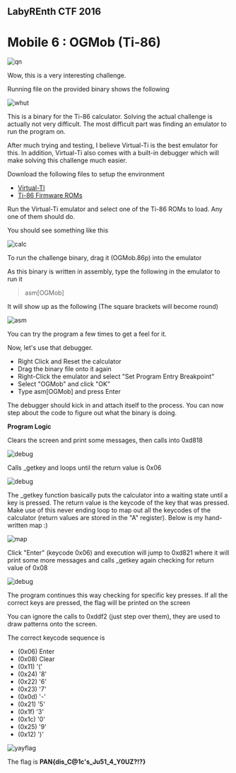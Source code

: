 ## LabyREnth CTF 2016
# Mobile 6 : OGMob (Ti-86)

![qn](img/qn.png)

Wow, this is a very interesting challenge. 

Running file on the provided binary shows the following 

![whut](img/01.png)

This is a binary for the Ti-86 calculator. Solving the actual challenge is actually not very difficult. The most difficult part was finding an emulator to run the program on.

After much trying and testing, I believe Virtual-Ti is the best emulator for this. In addition, Virtual-Ti also comes with a built-in debugger which will make solving this challenge much easier.

Download the following files to setup the environment

- [Virtual-TI](http://www.ticalc.org/archives/files/fileinfo/84/8442.html)
- [Ti-86 Firmware ROMs](http://www.emuparadise.me/M.A.M.E._-_Multiple_Arcade_Machine_Emulator_ROMs/TI-86/180981-download)

Run the Virtual-Ti emulator and select one of the Ti-86 ROMs to load. Any one of them should do.

You should see something like this

![calc](img/02.png)

To run the challenge binary, drag it (OGMob.86p) into the emulator

As this binary is written in assembly, type the following in the emulator to run it

> asm[OGMob]

It will show up as the following (The square brackets will become round)

![asm](img/03.png)

You can try the program a few times to get a feel for it.

Now, let's use that debugger.
- Right Click and Reset the calculator
- Drag the binary file onto it again
- Right-Click the emulator and select "Set Program Entry Breakpoint"
- Select "OGMob" and click "OK"
- Type asm[OGMob] and press Enter

The debugger should kick in and attach itself to the process. You can now step about the code to figure out what the binary is doing.

**Program Logic**

Clears the screen and print some messages, then calls into 0xd818

![debug](img/04.png)

Calls _getkey and loops until the return value is 0x06

![debug](img/07.png)

The _getkey function basically puts the calculator into a waiting state until a key is pressed. The return value is the keycode of the key that was pressed. Make use of this never ending loop to map out all the keycodes of the calculator (return values are stored in the "A" register). Below is my hand-written map :)

![map](img/08.jpg)

Click "Enter" (keycode 0x06) and execution will jump to 0xd821 where it will print some more messages and calls _getkey again checking for return value of 0x08

![debug](img/05.png)

The program continues this way checking for specific key presses. If all the correct keys are pressed, the flag will be printed on the screen

You can ignore the calls to 0xddf2 (just step over them), they are used to draw patterns onto the screen.

The correct keycode sequence is
- (0x06) Enter
- (0x08) Clear
- (0x11) '('
- (0x24) '8'
- (0x22) '6'
- (0x23) '7'
- (0x0d) '-'
- (0x21) '5'
- (0x1f) '3'
- (0x1c) '0'
- (0x25) '9'
- (0x12) ')'

![yayflag](img/06.png)

The flag is **PAN{dis_C@1c's_Ju51_4_Y0UZ?!?}**